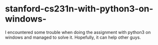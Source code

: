 # stanford-cs231n-with-python3-on-windows-
I encountered some trouble when doing the assignment with python3 on windows and managed to solve it. 
Hopefully, it can help other guys.
